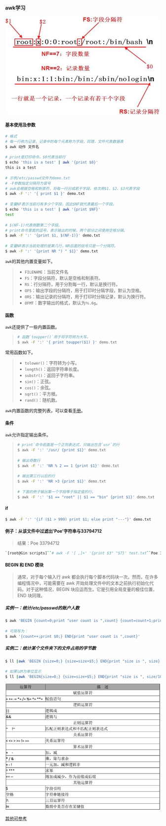 ### awk学习

![](awk学习.assets/1089507-20170126222420597-662074402.jpg)



#### 基本使用及参数

```bash
# 格式
# 每一行称为记录，记录中的每个元素称为字段，同理，文件代表数据表
$ awk 动作 文件名

# print是打印命令，$0代表当前行
$ echo 'this is a test' | awk '{print $0}'
this is a test

# 示例/etc/passwd文件为demo.txt
# -F参数指定分隔符为冒号
# awk会根据空格和制表符，将每一行分成若干字段，依次用$1、$2、$3代表字段
$ awk -F ':' '{ print $1 }' demo.txt

# 变量NF表示当前行有多少个字段，因此$NF就代表最后一个字段。
$ echo 'this is a test' | awk '{print $NF}'
test

# $(NF-1)代表倒数第二个字段。
# print命令里面的逗号，表示输出的时候，两个部分之间使用空格分隔。
$ awk -F ':' '{print $1, $(NF-1)}' demo.txt

# 变量NR表示当前处理的是第几行，NR后面的括号只是一个分隔符。
$ awk -F ':' '{print NR ") " $1}' demo.txt
```

`awk`的其他内置变量如下。

> - `FILENAME`：当前文件名
> - `FS`：字段分隔符，默认是空格和制表符。
> - `RS`：行分隔符，用于分割每一行，默认是换行符。
> - `OFS`：输出字段的分隔符，用于打印时分隔字段，默认为空格。
> - `ORS`：输出记录的分隔符，用于打印时分隔记录，默认为换行符。
> - `OFMT`：数字输出的格式，默认为`％.6g`。



#### 函数

`awk`还提供了一些内置函数。

> ```bash
> # 函数`toupper()`用于将字符转为大写。
> $ awk -F ':' '{ print toupper($1) }' demo.txt
> ```

常用函数如下。

> - `tolower()`：字符转为小写。
> - `length()`：返回字符串长度。
> - `substr()`：返回子字符串。
> - `sin()`：正弦。
> - `cos()`：余弦。
> - `sqrt()`：平方根。
> - `rand()`：随机数。

`awk`内置函数的完整列表，可以查看[手册](https://www.gnu.org/software/gawk/manual/html_node/Built_002din.html#Built_002din)。



#### 条件

`awk`允许指定输出条件。

> ```bash
> # print`命令前面是一个正则表达式，只输出包含`usr`的行
> $ awk -F ':' '/usr/ {print $1}' demo.txt
> 
> # 输出奇数行
> $ awk -F ':' 'NR % 2 == 1 {print $1}' demo.txt
> 
> # 输出第三行以后的行
> $ awk -F ':' 'NR >3 {print $1}' demo.txt
> 
> # 下面的例子输出第一个字段等于指定值的行。
> $ awk -F ':' '$1 == "root" || $1 == "bin" {print $1}' demo.txt
> ```



#### if

```bash
$ awk -F ':' '{if ($1 > 999) print $1; else print "---"}' demo.txt
```



#### 例子：从该文件中过滤出'Poe'字符串与33794712

> 结果：Poe 33794712

```bash
`[root@Gin scripts]``# awk -F '[ ,]+' '{print $3" "$7}' test.txt``Poe 33794712`
```



#### BEGIN 和 END 模块

> 通常，对于每个输入行 awk 都会执行每个脚本代码块一次。然而，在许多编程情况中，可能需要在 awk 开始处理文件中的文本之前执行初始化代码。对于这种情况，BEGIN 块应运而生。它是引用全局变量的极佳位置，END 块同理。

##### 实例一：统计/etc/passwd的账户人数

```bash
$ awk 'BEGIN {count=0;print "user count is ",count} {count=count+1;print $0} END {print "user count is ",count}' passwd

# 可简写为：
$ awk '{count++;print $0;} END{print "user count is ",count}' 
```

##### 实例二：统计某个文件夹下的文件占用的字节数

```bash
$ ll |awk 'BEGIN {size=0;} {size=size+$5;} END{print "size is ", size}'

# 如果以M为单位显示
$ ll |awk 'BEGIN{size=0;} {size=size+$5;} END{print "size is ", size/1024/1024,"M"}'
```

![](awk学习.assets/1089507-20170126224150269-207487187.jpg)

[其他可参考](https://www.cnblogs.com/ginvip/p/6352157.html)



























